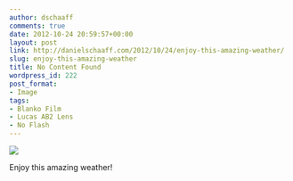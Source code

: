 ```yaml
---
author: dschaaff
comments: true
date: 2012-10-24 20:59:57+00:00
layout: post
link: http://danielschaaff.com/2012/10/24/enjoy-this-amazing-weather/
slug: enjoy-this-amazing-weather
title: No Content Found
wordpress_id: 222
post_format:
- Image
tags:
- Blanko Film
- Lucas AB2 Lens
- No Flash
---
```


![](https://danielschaaff.files.wordpress.com/2012/10/tumblr_mcf0zx7lty1qcnv82o1_1280.jpg)

Enjoy this amazing weather!
